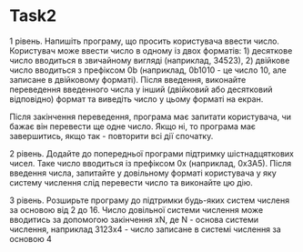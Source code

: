 # Task2
1 рівень. Напишіть програму, що просить користувача ввести число. Користувач може ввести число в одному із двох форматів: 1) десяткове число вводиться в звичайному вигляді (наприклад, 34523), 2) двійкове число вводиться з префіксом 0b (наприклад, 0b1010 - це число 10, але записане в двійковому форматі). Після введення, виконайте переведення введенного числа у інший (двійковий або десятковий відповідно) формат та виведіть число у цьому форматі на екран.

Після закінчення переведення, програма має запитати користувача, чи бажає він перевести ще одне число. Якщо ні, то програма має завершитись, якщо так - повторити всі дії спочатку.

2 рівень. Додайте до попередньої програми підтримку шістнадцяткових чисел. Таке число вводиться із префіксом 0x (наприклад, 0x3A5). Після введення числа, запитайте у довільному форматі користувача у яку систему числення слід перевести число та виконайте цю дію.

3 рівень. Розширьте програму до підтримки будь-яких систем численя за основою від 2 до 16. Число довільної системи числення може вводитись за допомогою закінчення xN, де N - основа системи числення, наприклад 3123x4 - число записане в системі числення за основою 4
